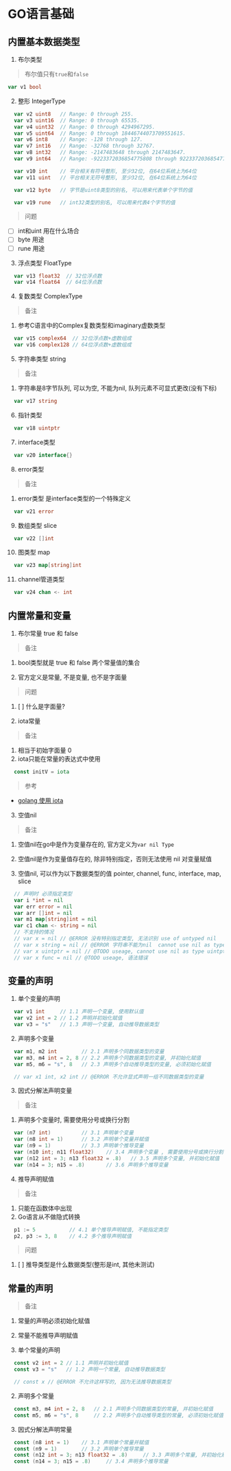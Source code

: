 # GO语言基础

## 内置基本数据类型

1. 布尔类型

> 布尔值只有`true`和`false`

```go
var v1 bool
```

2. 整形 IntegerType

```go
  var v2 uint8   // Range: 0 through 255.
  var v3 uint16  // Range: 0 through 65535.
  var v4 uint32  // Range: 0 through 4294967295.
  var v5 uint64  // Range: 0 through 18446744073709551615.
  var v6 int8    // Range: -128 through 127.
  var v7 int16   // Range: -32768 through 32767.
  var v8 int32   // Range: -2147483648 through 2147483647.
  var v9 int64   // Range: -9223372036854775808 through 9223372036854775807.

  var v10 int    // 平台相关有符号整形, 至少32位, 在64位系统上为64位
  var v11 uint   // 平台相关无符号整形, 至少32位, 在64位系统上为64位

  var v12 byte   // 字节是uint8类型的别名, 可以用来代表单个字节的值

  var v19 rune   // int32类型的别名, 可以用来代表4个字节的值
```

> 问题

  - [ ] int和uint 用在什么场合
  - [ ] byte 用途
  - [ ] rune 用途

3. 浮点类型 FloatType

```go
  var v13 float32  // 32位浮点数
  var v14 float64  // 64位浮点数
```

4. 复数类型 ComplexType

> 备注

  1. 参考C语言中的Complex复数类型和imaginary虚数类型

```go
  var v15 complex64  // 32位浮点数+虚数组成
  var v16 complex128 // 64位浮点数+虚数组成
```

5. 字符串类型 string

> 备注

  1. 字符串是8字节队列, 可以为空, 不能为nil, 队列元素不可显式更改(没有下标)

```go
  var v17 string
```

6. 指针类型

```go
  var v18 uintptr
```

7. interface类型

```go
  var v20 interface{}
```

8. error类型

> 备注

  1. error类型 是interface类型的一个特殊定义

```go
  var v21 error
```

9. 数组类型 slice

```go
  var v22 []int
```

10. 图类型 map

```go
  var v23 map[string]int
```

11. channel管道类型

```go
  var v24 chan <- int
```

## 内置常量和变量

1. 布尔常量 true 和 false

> 备注

  1. bool类型就是 true 和 false 两个常量值的集合

  2. 官方定义是常量, 不是变量, 也不是字面量

> 问题

  1. [ ] 什么是字面量?

2. iota常量

> 备注

  1. 相当于初始字面量 0
  2. iota只能在常量的表达式中使用

```go
  const initV = iota
```

> 参考
 - [golang 使用 iota](https://studygolang.com/articles/2192)

3. 空值nil

> 备注

  1. 空值nil在go中是作为变量存在的, 官方定义为`var nil Type`

  2. 空值nil是作为变量值存在的, 除非特别指定，否则无法使用 nil 对变量赋值
  
  3. 空值nil, 可以作为以下数据类型的值 pointer, channel, func, interface, map, slice

```go
  // 声明时 必须指定类型
  var i *int = nil
  var err error = nil
  var arr []int = nil
  var m1 map[string]int = nil
  var c1 chan <- string = nil
  // 不支持的情况
  // var x = nil // @ERROR 没有特别指定类型, 无法识别 use of untyped nil
  // var x string = nil // @ERROR 字符串不能为nil  cannot use nil as type string in assignment
  // var x uintptr = nil // @TODO useage, cannot use nil as type uintptr in assignment
  // var x func = nil // @TODO useage, 语法错误
```

## 变量的声明

1. 单个变量的声明

```go
  var v1 int     // 1.1 声明一个变量, 使用默认值
  var v2 int = 2 // 1.2 声明并初始化赋值
  var v3 = "s"   // 1.3 声明一个变量, 自动推导数据类型
```

2. 声明多个变量

```go
  var m1, m2 int        // 2.1 声明多个同数据类型的变量
  var m3, m4 int = 2, 8 // 2.2 声明多个同数据类型的变量, 并初始化赋值
  var m5, m6 = "s", 8   // 2.3 声明多个自动推导类型的变量, 必须初始化赋值

  // var x1 int, x2 int // @ERROR 不允许显式声明一组不同数据类型的变量
```

3. 因式分解法声明变量

> 备注

  1. 声明多个变量时, 需要使用分号或换行分割

```go
  var (n7 int)          // 3.1 声明单个变量
  var (n8 int = 1)      // 3.2 声明单个变量并赋值
  var (n9 = 1)          // 3.3 声明单个推导变量
  var (n10 int; n11 float32)    // 3.4 声明多个变量 , 需要使用分号或换行分割
  var (n12 int = 3; n13 float32 = .8)   // 3.5 声明多个变量, 并初始化赋值
  var (n14 = 3; n15 = .8)       // 3.6 声明多个推导变量
```

4. 推导声明赋值

> 备注

  1. 只能在函数体中出现
  2. Go语言从不做隐式转换

```go
  p1 := 5           // 4.1 单个推导声明赋值, 不能指定类型
  p2, p3 := 3, 8    // 4.2 多个推导声明赋值
```

> 问题

  1. [ ] 推导类型是什么数据类型(整形是int, 其他未测试)


## 常量的声明

> 备注

  1. 常量的声明必须初始化赋值
  2. 常量不能推导声明赋值

1. 单个常量的声明

```go
  const v2 int = 2 // 1.1 声明并初始化赋值
  const v3 = "s"   // 1.2 声明一个常量, 自动推导数据类型

  // const x // @ERROR 不允许这样写的, 因为无法推导数据类型
```

2. 声明多个常量

```go
  const m3, m4 int = 2, 8   // 2.1 声明多个同数据类型的常量, 并初始化赋值
  const m5, m6 = "s", 8     // 2.2 声明多个自动推导类型的常量, 必须初始化赋值
```

3. 因式分解法声明常量

```go
  const (n8 int = 1)    // 3.1 声明单个常量并赋值
  const (n9 = 1)        // 3.2 声明单个推导常量
  const (n12 int = 3; n13 float32 = .8)     // 3.3 声明多个常量, 并初始化赋值
  const (n14 = 3; n15 = .8)     // 3.4 声明多个推导常量
```
